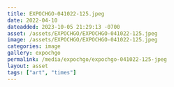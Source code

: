```yaml
---
title: EXPOCHGO-041022-125.jpeg
date: 2022-04-10
dateadded: 2023-10-05 21:29:13 -0700
asset: /assets/EXPOCHGO/EXPOCHGO-041022-125.jpeg
image: /assets/EXPOCHGO/EXPOCHGO-041022-125.jpeg
categories: image
gallery: expochgo
permalink: /media/expochgo/expochgo-041022-125-jpeg
layout: asset
tags: ["art", "times"]
--- 
```

